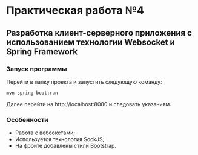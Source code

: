 # Практическая работа №4
## Разработка клиент-серверного приложения с использованием технологии Websocket и Spring Framework
### Запуск программы
Перейти в папку проекта и запустить следующую команду:
```
mvn spring-boot:run
```
Далее перейти на http://localhost:8080 и следовать указаниям.

### Особенности
- Работа с вебсокетами;
- Используется технология SockJS;
- На фронте добавлены стили Bootstrap.